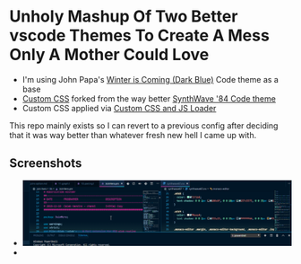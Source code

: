 # Unholy Mashup Of Two Better vscode Themes To Create A Mess Only A Mother Could Love

- I'm using John Papa's [Winter is Coming (Dark Blue)](https://marketplace.visualstudio.com/items?itemName=johnpapa.winteriscoming) Code theme as a base
- [Custom CSS](synthwave87.css) forked from the way better [SynthWave '84 Code theme](https://marketplace.visualstudio.com/items?itemName=RobbOwen.synthwave-vscode)
- Custom CSS applied via [Custom CSS and JS Loader](https://marketplace.visualstudio.com/items?itemName=be5invis.vscode-custom-css)


This repo mainly exists so I can revert to a previous config after deciding that it was way better than whatever fresh new hell I came up with.

## Screenshots
- ![](./img/2019-05-01T09_49_06.png)
- 